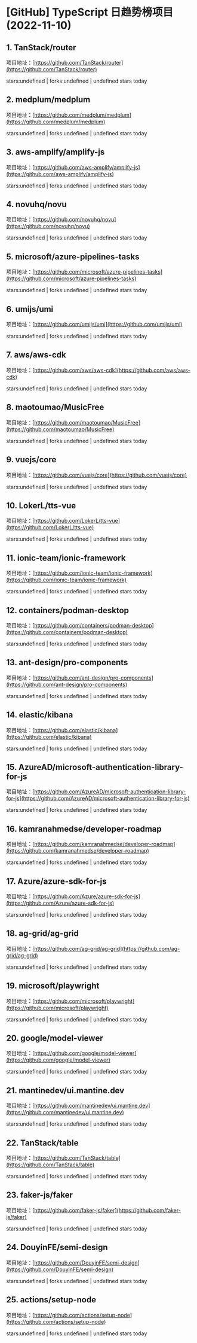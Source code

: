# [GitHub] TypeScript 日趋势榜项目(2022-11-10)

## 1. TanStack/router 

项目地址：[https://github.com/TanStack/router](https://github.com/TanStack/router)

stars:undefined | forks:undefined | undefined stars today 



## 2. medplum/medplum 

项目地址：[https://github.com/medplum/medplum](https://github.com/medplum/medplum)

stars:undefined | forks:undefined | undefined stars today 



## 3. aws-amplify/amplify-js 

项目地址：[https://github.com/aws-amplify/amplify-js](https://github.com/aws-amplify/amplify-js)

stars:undefined | forks:undefined | undefined stars today 



## 4. novuhq/novu 

项目地址：[https://github.com/novuhq/novu](https://github.com/novuhq/novu)

stars:undefined | forks:undefined | undefined stars today 



## 5. microsoft/azure-pipelines-tasks 

项目地址：[https://github.com/microsoft/azure-pipelines-tasks](https://github.com/microsoft/azure-pipelines-tasks)

stars:undefined | forks:undefined | undefined stars today 



## 6. umijs/umi 

项目地址：[https://github.com/umijs/umi](https://github.com/umijs/umi)

stars:undefined | forks:undefined | undefined stars today 



## 7. aws/aws-cdk 

项目地址：[https://github.com/aws/aws-cdk](https://github.com/aws/aws-cdk)

stars:undefined | forks:undefined | undefined stars today 



## 8. maotoumao/MusicFree 

项目地址：[https://github.com/maotoumao/MusicFree](https://github.com/maotoumao/MusicFree)

stars:undefined | forks:undefined | undefined stars today 



## 9. vuejs/core 

项目地址：[https://github.com/vuejs/core](https://github.com/vuejs/core)

stars:undefined | forks:undefined | undefined stars today 



## 10. LokerL/tts-vue 

项目地址：[https://github.com/LokerL/tts-vue](https://github.com/LokerL/tts-vue)

stars:undefined | forks:undefined | undefined stars today 



## 11. ionic-team/ionic-framework 

项目地址：[https://github.com/ionic-team/ionic-framework](https://github.com/ionic-team/ionic-framework)

stars:undefined | forks:undefined | undefined stars today 



## 12. containers/podman-desktop 

项目地址：[https://github.com/containers/podman-desktop](https://github.com/containers/podman-desktop)

stars:undefined | forks:undefined | undefined stars today 



## 13. ant-design/pro-components 

项目地址：[https://github.com/ant-design/pro-components](https://github.com/ant-design/pro-components)

stars:undefined | forks:undefined | undefined stars today 



## 14. elastic/kibana 

项目地址：[https://github.com/elastic/kibana](https://github.com/elastic/kibana)

stars:undefined | forks:undefined | undefined stars today 



## 15. AzureAD/microsoft-authentication-library-for-js 

项目地址：[https://github.com/AzureAD/microsoft-authentication-library-for-js](https://github.com/AzureAD/microsoft-authentication-library-for-js)

stars:undefined | forks:undefined | undefined stars today 



## 16. kamranahmedse/developer-roadmap 

项目地址：[https://github.com/kamranahmedse/developer-roadmap](https://github.com/kamranahmedse/developer-roadmap)

stars:undefined | forks:undefined | undefined stars today 



## 17. Azure/azure-sdk-for-js 

项目地址：[https://github.com/Azure/azure-sdk-for-js](https://github.com/Azure/azure-sdk-for-js)

stars:undefined | forks:undefined | undefined stars today 



## 18. ag-grid/ag-grid 

项目地址：[https://github.com/ag-grid/ag-grid](https://github.com/ag-grid/ag-grid)

stars:undefined | forks:undefined | undefined stars today 



## 19. microsoft/playwright 

项目地址：[https://github.com/microsoft/playwright](https://github.com/microsoft/playwright)

stars:undefined | forks:undefined | undefined stars today 



## 20. google/model-viewer 

项目地址：[https://github.com/google/model-viewer](https://github.com/google/model-viewer)

stars:undefined | forks:undefined | undefined stars today 



## 21. mantinedev/ui.mantine.dev 

项目地址：[https://github.com/mantinedev/ui.mantine.dev](https://github.com/mantinedev/ui.mantine.dev)

stars:undefined | forks:undefined | undefined stars today 



## 22. TanStack/table 

项目地址：[https://github.com/TanStack/table](https://github.com/TanStack/table)

stars:undefined | forks:undefined | undefined stars today 



## 23. faker-js/faker 

项目地址：[https://github.com/faker-js/faker](https://github.com/faker-js/faker)

stars:undefined | forks:undefined | undefined stars today 



## 24. DouyinFE/semi-design 

项目地址：[https://github.com/DouyinFE/semi-design](https://github.com/DouyinFE/semi-design)

stars:undefined | forks:undefined | undefined stars today 



## 25. actions/setup-node 

项目地址：[https://github.com/actions/setup-node](https://github.com/actions/setup-node)

stars:undefined | forks:undefined | undefined stars today 




